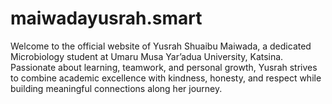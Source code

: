 # maiwadayusrah.smart
Welcome to the official website of Yusrah Shuaibu Maiwada, a dedicated Microbiology student at Umaru Musa Yar’adua University, Katsina. Passionate about learning, teamwork, and personal growth, Yusrah strives to combine academic excellence with kindness, honesty, and respect while building meaningful connections along her journey.
